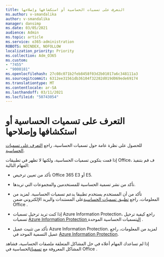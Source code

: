 ```yaml
---
title: التعرف على تسميات الحساسية أو استكشافها وإصلاحها
ms.author: v-smandalika
author: v-smandalika
manager: dansimp
ms.date: 03/05/2021
audience: Admin
ms.topic: article
ms.service: o365-administration
ROBOTS: NOINDEX, NOFOLLOW
localization_priority: Priority
ms.collection: Adm_O365
ms.custom:
- "7455"
- "9000181"
ms.openlocfilehash: 27c08c071b2feb8458f03d2b01017a6c348111a3
ms.sourcegitcommit: 6312ee31561db36104f32282d019d069ede69174
ms.translationtype: MT
ms.contentlocale: ar-SA
ms.lasthandoff: 03/11/2021
ms.locfileid: "50743054"
---
```

# <a name="learn-about-or-troubleshoot-sensitivity-labels"></a>التعرف على تسميات الحساسية أو استكشافها وإصلاحها

للحصول على نظرة عامة حول تسميات الحساسية، راجع [التعرف على تسميات الحساسية](https://docs.microsoft.com/microsoft-365/compliance/sensitivity-labels).

إذا قمت بتكوين تسميات الحساسية، ولكنها لا تظهر في تطبيقات Office، ف قم بتنفيذ المهام التالية:

- تأكد من تعيين ترخيص Office 365 E3 أو E5.

- تأكد من نشر تسمية الحساسية للمستخدمين والمجموعات التي تريدها.

- تأكد من أن المستخدم يستخدم تطبيقا يدعم تسميات الحساسية. لمزيد من المعلومات، راجع [تطبيق تسميات الحساسية](https://support.microsoft.com/topic/apply-sensitivity-labels-to-your-files-and-email-in-office-2f96e7cd-d5a4-403b-8bd7-4cc636bae0f9)على المستندات والبريد الإلكتروني ضمن Office .

- إذا كنت تريد ترحيل تسميات Azure Information Protection، راجع كيفية ترحيل تسميات [Azure Information Protection إلى](https://docs.microsoft.com/azure/information-protection/configure-policy-migrate-labels)تسميات الحساسية الموحدة .

- تأكد من تثبيت عميل Azure Information Protection. لمزيد من المعلومات، راجع عميل التسمية الموحد في [Azure Information Protection](https://docs.microsoft.com/azure/information-protection/rms-client/unifiedlabelingclient-version-release-history).

إذا لم تساعدك المهام أعلاه في حل المشاكل المتعلقة ملصقات الحساسية، فشاهد المشاكل المعروفة مع [تسميات](https://support.microsoft.com/topic/known-issues-with-sensitivity-labels-in-office-b169d687-2bbd-4e21-a440-7da1b2743edc)الحساسية في Office .
